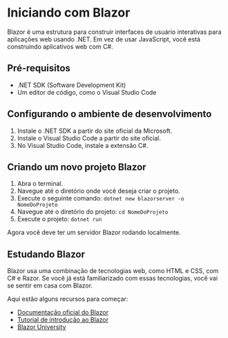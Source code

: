# Iniciando com Blazor

Blazor é uma estrutura para construir interfaces de usuário interativas para aplicações web usando .NET. Em vez de usar JavaScript, você está construindo aplicativos web com C#.

## Pré-requisitos

- .NET SDK (Software Development Kit)
- Um editor de código, como o Visual Studio Code

## Configurando o ambiente de desenvolvimento

1. Instale o .NET SDK a partir do site oficial da Microsoft.
2. Instale o Visual Studio Code a partir do site oficial.
3. No Visual Studio Code, instale a extensão C#.

## Criando um novo projeto Blazor

1. Abra o terminal.
2. Navegue até o diretório onde você deseja criar o projeto.
3. Execute o seguinte comando: `dotnet new blazorserver -o NomeDoProjeto`
4. Navegue até o diretório do projeto: `cd NomeDoProjeto`
5. Execute o projeto: `dotnet run`

Agora você deve ter um servidor Blazor rodando localmente.

## Estudando Blazor

Blazor usa uma combinação de tecnologias web, como HTML e CSS, com C# e Razor. Se você já está familiarizado com essas tecnologias, você vai se sentir em casa com Blazor.

Aqui estão alguns recursos para começar:

- [Documentação oficial do Blazor](https://docs.microsoft.com/pt-br/aspnet/core/blazor/?view=aspnetcore-5.0)
- [Tutorial de introdução ao Blazor](https://docs.microsoft.com/pt-br/aspnet/core/blazor/get-started?view=aspnetcore-5.0&tabs=visual-studio)
- [Blazor University](https://blazor-university.com/)

